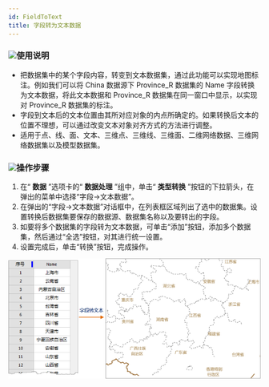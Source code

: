 ```yaml
---
id: FieldToText
title: 字段转为文本数据
---
```

### ![](../../img/read.gif)使用说明

  * 把数据集中的某个字段内容，转变到文本数据集，通过此功能可以实现地图标注。例如我们可以将 China 数据源下 Province_R 数据集的 Name 字段转换为文本数据，将此文本数据和 Province_R 数据集在同一窗口中显示，以实现对 Province_R 数据集的标注。
  * 字段到文本后的文本位置由其所对应对象的内点所确定的。如果转换后文本的位置不理想，可以通过改变文本对象对齐方式的方法进行调整。
  * 适用于点、线、面、文本、三维点、三维线、三维面、二维网络数据、三维网络数据集以及模型数据集。

### ![](../../img/read.gif)操作步骤

  1. 在“ **数据** ”选项卡的“ **数据处理** ”组中，单击“ **类型转换** ”按钮的下拉箭头，在弹出的菜单中选择“字段->文本数据”。
  2. 在弹出的“字段->文本数据”对话框中，在列表框区域列出了选中的数据集。设置转换后数据集要保存的数据源、数据集名称以及要转出的字段。
  3. 如要将多个数据集的字段转为文本数据，可单击“添加”按钮，添加多个数据集，然后通过“全选”按钮，对其进行统一设置。
  4. 设置完成后，单击“转换”按钮，完成操作。  
  
![](img/FieldToText.png)  

